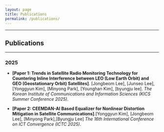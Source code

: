 ```yaml
---
layout: page
title: Publications
permalink: /publications/
---
```


---
## Publications
---
### 2025
* **[Paper 1: Trends in Satellite Radio Monitoring Technology for Countering Inline Interference between LEO (Low Earth Orbit) and GEO (Geostationary Orbit) Satellites]**. [Jongbeom Lee], [Junseo Lee], [Yonggyun Kim], [Minyong Park], [Younghan Kim], [byungju lee]. *The Korean Institute of Communications and Information Sciences (KICS Summer Conference 2025)*.

* **[Paper 2: CEEMDAN-AI Based Equalizer for Nonlinear Distortion Mitigation in Satellite Communications]**.[Yonggyun Kim], [Jongbeom Lee], [Minyong Park],[Byungju Lee] *The 16th International Conference on ICT Convergence (ICTC 2025)*.
